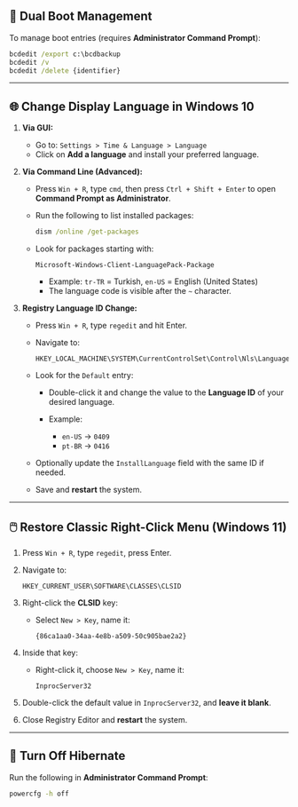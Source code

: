 ## 🔁 Dual Boot Management

To manage boot entries (requires **Administrator Command Prompt**):

```cmd
bcdedit /export c:\bcdbackup
bcdedit /v
bcdedit /delete {identifier}
````

---

## 🌐 Change Display Language in Windows 10

1. **Via GUI:**

   * Go to:
     `Settings > Time & Language > Language`
   * Click on **Add a language** and install your preferred language.

2. **Via Command Line (Advanced):**

   * Press `Win + R`, type `cmd`, then press `Ctrl + Shift + Enter` to open **Command Prompt as Administrator**.
   * Run the following to list installed packages:

     ```cmd
     dism /online /get-packages
     ```
   * Look for packages starting with:

     ```
     Microsoft-Windows-Client-LanguagePack-Package
     ```

     * Example: `tr-TR` = Turkish, `en-US` = English (United States)
     * The language code is visible after the `~` character.

3. **Registry Language ID Change:**

   * Press `Win + R`, type `regedit` and hit Enter.
   * Navigate to:

     ```
     HKEY_LOCAL_MACHINE\SYSTEM\CurrentControlSet\Control\Nls\Language
     ```
   * Look for the `Default` entry:

     * Double-click it and change the value to the **Language ID** of your desired language.
     * Example:

       * `en-US` → `0409`
       * `pt-BR` → `0416`
   * Optionally update the `InstallLanguage` field with the same ID if needed.
   * Save and **restart** the system.

---

## 🖱️ Restore Classic Right-Click Menu (Windows 11)

1. Press `Win + R`, type `regedit`, press Enter.
2. Navigate to:

   ```
   HKEY_CURRENT_USER\SOFTWARE\CLASSES\CLSID
   ```
3. Right-click the **CLSID** key:

   * Select `New > Key`, name it:

     ```
     {86ca1aa0-34aa-4e8b-a509-50c905bae2a2}
     ```
4. Inside that key:

   * Right-click it, choose `New > Key`, name it:

     ```
     InprocServer32
     ```
5. Double-click the default value in `InprocServer32`, and **leave it blank**.
6. Close Registry Editor and **restart** the system.

---

## 🌙 Turn Off Hibernate

Run the following in **Administrator Command Prompt**:

```cmd
powercfg -h off
```
